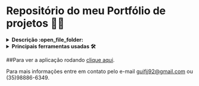 # Repositório do meu Portfólio de projetos 👨‍💻

<details>
   <summary><strong>Descrição :open_file_folder:</strong></summary>
   
   ###Essa é uma aplicação criada para mostrar e arquivar a minha carreira como programador, desde os meus primeiros passos, até os projetos mais elaborados e profissionais.

   Essa aplicação contém:
   - `Meu currículo` (Um botão que te leva a um arquivo em PDF com minha caminhada profissional.)
   - `Sobre mim` (Aqui há um resumo sobre minha vida profissional, as principais ferramentas que conheço e minhas estatísticas no GitHub.)
   - `Projetos` (Tem os principais projetos em slides com uma descrição, as principais ferramentas usadas, links que levam o usuário para o repositório no GitHub ou para o Deploy da aplicação.)
   - Em projetos temos um botão para `mais Projetos` (Onde há a maioria dos exercício, projetos de menor relevância e estudos da minha trajetória como programador.)
   - `Contato` (Onde tem uma página com um formulário de contato que envia um e-mail para mim, um mapa com minha cidade e botões com minhas principais redes sociais.)
</details>

<details>
   <summary><strong>Principais ferramentas usadas 🛠</strong></summary>
   
   - `TypeScript` (Linguagem principal, baseada no JavaScript tipado)
   - `React` (Maior biblioteca JavaScript para desenvolvimento FrontEnd do mundo)
   - `ReactRouter V6` (Rotas para React)
   - `Swiper` (Biblioteca de Slides)
   - `Vite` (Cria e configura ambientes de desenvolvimento FrontEnd)
   - `NodeJs e NPM` (Para gerenciamento de pacotes e bibliotecas externas)
   - `typedJs` (Para criar os textos preenchendo dinamicamente na Home)
   - `React Icons` (Reuni as principais bibliotecas de Icones em componentes para React)
   - `Styled Components` (Criar estilização CSS em componentes React)
   - `CSS Module` (Cria CSS oganizando classes únicas por arquivo)
   - `ESLint` (Cria um padrão para a escrita de códigos)
</details>

##Para ver a aplicação rodando [clique aqui](https://guiifernandes.github.io/).

Para mais informações entre em contato pelo e-mail guifjj92@gmail.com ou (35)98886-6349.
